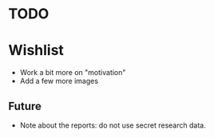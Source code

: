 # TODO

# Wishlist
- Work a bit more on "motivation"
- Add a few more images

## Future
- Note about the reports: do not use secret research data.
